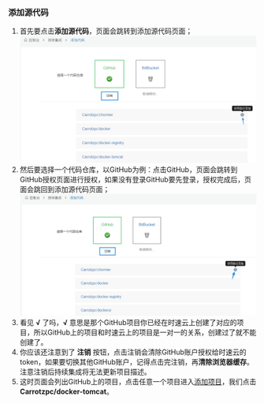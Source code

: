 ### 添加源代码
1. 首先要点击**添加源代码**，页面会跳转到添加源代码页面；
![listcoerepo](../images/ci/ci-listcoderepo.jpg)
2. 然后要选择一个代码仓库，以GitHub为例：点击GitHub，页面会跳转到GitHub授权页面进行授权，如果没有登录GitHub要先登录，授权完成后，页面会跳回到添加源代码页面；
![listcoderepo2](../images/ci/ci-listcoderepo2.jpg)
3. 看见 **√** 了吗，**√** 意思是那个GitHub项目你已经在时速云上创建了对应的项目，所以GitHub上的项目和时速云上的项目是一对一的关系，创建过了就不能创建了。
4. 你应该还注意到了 **注销** 按钮，点击注销会清除GitHub账户授权给时速云的token，如果要切换其他GitHub账户，记得点击完注销，再**清除浏览器缓存**。注意注销后持续集成将无法更新项目描述。
5. 这时页面会列出GitHub上的项目，点击任意一个项目进入[添加项目](project-fill.md)，我们点击**Carrotzpc/docker-tomcat**。

